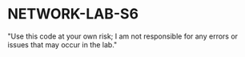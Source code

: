 # NETWORK-LAB-S6

"Use this code at your own risk; I am not responsible for any errors or issues that may occur in the lab."

